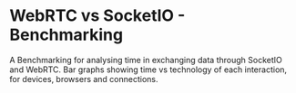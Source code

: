 # WebRTC vs SocketIO - Benchmarking

A Benchmarking for analysing time in exchanging data through SocketIO and WebRTC.
Bar graphs showing time vs technology of each interaction, for devices, browsers and connections.
